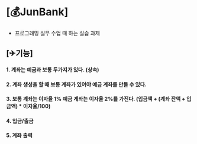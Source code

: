 # [💰JunBank]
- 프로그래밍 실무 수업 때 하는 실습 과제
  
  
## [✈기능]
#### 1. 계좌는 예금과 보통 두가지가 있다. (상속)
#### 2. 계좌 생성을 할 때 보통 계좌가 있어야 예금 계좌를 만들 수 있다.
#### 3. 보통 계좌는 이자율 1% 예금 계좌는 이자율 2%를 가진다. (입금액 + (계좌 잔액 + 입금액) * 이자율/100)
#### 4. 입금/출금
#### 5. 계좌 출력

